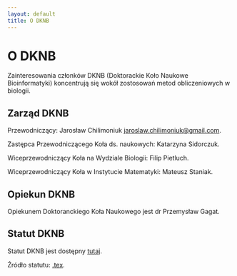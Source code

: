 ```yaml
---
layout: default
title: O DKNB
---
```


# O DKNB

Zainteresowania członków DKNB (Doktorackie Koło Naukowe Bioinformatyki) koncentrują się wokół zostosowań metod obliczeniowych w biologii.

## Zarząd DKNB

Przewodniczący: Jarosław Chilimoniuk <jaroslaw.chilimoniuk@gmail.com>.   

Zastępca Przewodniczącego Koła ds. naukowych: Katarzyna Sidorczuk.  

Wiceprzewodniczący Koła na Wydziale Biologii: Filip Pietluch.

Wiceprzewodniczący Koła w Instytucie Matematyki: Mateusz Staniak.

## Opiekun DKNB

Opiekunem Doktoranckiego Koła Naukowego jest dr Przemysław Gagat.

## Statut DKNB

Statut DKNB jest dostępny [tutaj](https://github.com/michbur/DKNB_documents/raw/master/charter/charter.pdf). 

Źródło statutu: [.tex](https://github.com/michbur/DKNB_documents/blob/master/charter/charter.tex).